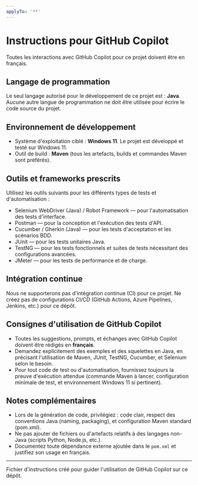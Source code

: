 ```yaml
---
applyTo: '**'
---
```


# Instructions pour GitHub Copilot

Toutes les interactions avec GitHub Copilot pour ce projet doivent être en français.

## Langage de programmation

Le seul langage autorisé pour le développement de ce projet est : **Java**. Aucune autre langue de programmation ne doit être utilisée pour écrire le code source du projet.

## Environnement de développement

- Système d'exploitation ciblé : **Windows 11**. Le projet est développé et testé sur Windows 11.
- Outil de build : **Maven** (tous les artefacts, builds et commandes Maven sont préférés).

## Outils et frameworks prescrits

Utilisez les outils suivants pour les différents types de tests et d'automatisation :

- Selenium WebDriver (Java) / Robot Framework — pour l'automatisation des tests d'interface.
- Postman — pour la conception et l'exécution des tests d'API.
- Cucumber / Gherkin (Java) — pour les tests d'acceptation et les scénarios BDD.
- JUnit — pour les tests unitaires Java.
- TestNG — pour les tests fonctionnels et suites de tests nécessitant des configurations avancées.
- JMeter — pour les tests de performance et de charge.

## Intégration continue

Nous ne supporterons pas d'intégration continue (CI) pour ce projet. Ne créez pas de configurations CI/CD (GitHub Actions, Azure Pipelines, Jenkins, etc.) pour ce dépôt.

## Consignes d'utilisation de GitHub Copilot

- Toutes les suggestions, prompts, et échanges avec GitHub Copilot doivent être rédigés en **français**.
- Demandez explicitement des exemples et des squelettes en Java, en précisant l'utilisation de Maven, JUnit, TestNG, Cucumber, et Selenium selon le besoin.
- Pour tout code de test ou d'automatisation, fournissez toujours la preuve d'exécution attendue (commande Maven à lancer, configuration minimale de test, et environnement Windows 11 si pertinent).

## Notes complémentaires

- Lors de la génération de code, privilégiez : code clair, respect des conventions Java (naming, packaging), et configuration Maven standard (pom.xml).
- Ne pas ajouter de fichiers ou d'artefacts relatifs à des langages non-Java (scripts Python, Node.js, etc.).
- Documentez toute dépendance externe ajoutée dans le `pom.xml` et justifiez son usage en français.

---

Fichier d'instructions créé pour guider l'utilisation de GitHub Copilot sur ce dépôt.
